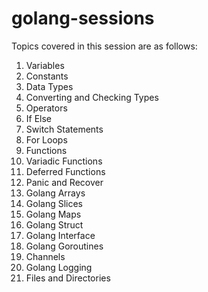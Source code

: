 # golang-sessions

Topics covered in this session are as follows:

1. Variables
2. Constants
3. Data Types
4. Converting and Checking Types
5. Operators
6. If Else
7. Switch Statements
8. For Loops
9. Functions
10. Variadic Functions
11. Deferred Functions
12. Panic and Recover
13. Golang Arrays
14. Golang Slices
15. Golang Maps
16. Golang Struct
17. Golang Interface
18. Golang Goroutines
19. Channels
20. Golang Logging
21. Files and Directories
